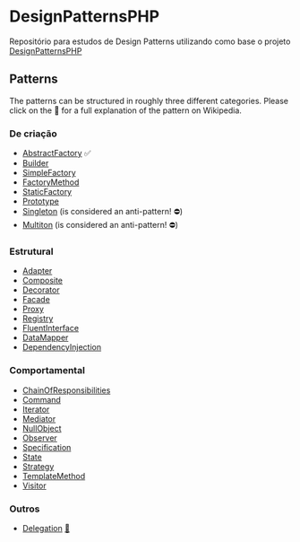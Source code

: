 # DesignPatternsPHP

Repositório para estudos de Design Patterns utilizando como base o projeto [DesignPatternsPHP](https://github.com/ircmaxell/DesignPatternsPHP)

## Patterns

The patterns can be structured in roughly three different categories. Please click on the :notebook: for a full explanation of the pattern on Wikipedia.

### De criação

* [AbstractFactory](AbstractFactory) :white_check_mark:
* [Builder](Builder)
* [SimpleFactory](SimpleFactory)
* [FactoryMethod](FactoryMethod) 
* [StaticFactory](StaticFactory)
* [Prototype](Prototype)
* [Singleton](Singleton) (is considered an anti-pattern! :no_entry:)
* [Multiton](Multiton) (is considered an anti-pattern! :no_entry:)

### Estrutural

* [Adapter](Adapter) 
* [Composite](Composite) 
* [Decorator](Decorator) 
* [Facade](Facade) 
* [Proxy](Proxy) 
* [Registry](Registry) 
* [FluentInterface](FluentInterface) 
* [DataMapper](DataMapper) 
* [DependencyInjection](DependencyInjection) 

### Comportamental

* [ChainOfResponsibilities](ChainOfResponsibilities) 
* [Command](Command) 
* [Iterator](Iterator) 
* [Mediator](Mediator) 
* [NullObject](NullObject) 
* [Observer](Observer) 
* [Specification](Specification) 
* [State](State) 
* [Strategy](Strategy) 
* [TemplateMethod](TemplateMethod) 
* [Visitor](Visitor)

### Outros
* [Delegation](Delegation) [:notebook:](http://en.wikipedia.org/wiki/Delegation_pattern)